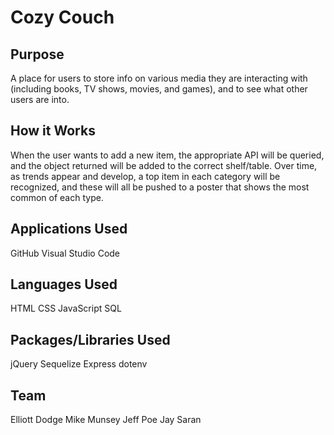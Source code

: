 # Cozy Couch

## Purpose
A place for users to store info on various media they are interacting with (including books, TV shows, movies, and games), and to see what other users are into.

## How it Works
When the user wants to add a new item, the appropriate API will be queried, and the object returned will be added to the correct shelf/table. Over time, as trends appear and develop, a top item in each category will be recognized, and these will all be pushed to a poster that shows the most common of each type.

## Applications Used
GitHub
Visual Studio Code

## Languages Used
HTML
CSS
JavaScript
SQL

## Packages/Libraries Used
jQuery
Sequelize
Express
dotenv

## Team
Elliott Dodge
Mike Munsey
Jeff Poe
Jay Saran
